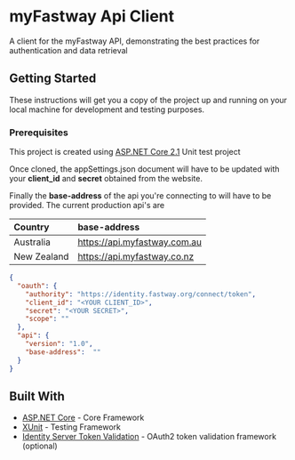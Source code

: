 # myFastway Api Client

A client for the myFastway API, demonstrating the best practices for authentication and data retrieval

## Getting Started

These instructions will get you a copy of the project up and running on your local machine for development and testing purposes.

### Prerequisites

This project is created using [ASP.NET Core 2.1](https://docs.microsoft.com/en-us/aspnet/core/?view=aspnetcore-2.1) Unit test project

Once cloned, the appSettings.json document will have to be updated with your **client_id** and **secret** obtained from the website.  

Finally the **base-address** of the api you're connecting to will have to be provided.  The current production api's are


Country | base-address
:-------| :-------
Australia | https://api.myfastway.com.au
New Zealand | https://api.myfastway.co.nz


```json
{
  "oauth": {
    "authority": "https://identity.fastway.org/connect/token",
    "client_id": "<YOUR CLIENT_ID>",
    "secret": "<YOUR SECRET>",
    "scope": ""
  },
  "api": {
    "version": "1.0",
    "base-address":  ""
  }
}
```


## Built With

* [ASP.NET Core](https://www.microsoft.com/net/download/thank-you/dotnet-sdk-2.1.302-windows-x64-installer) - Core Framework
* [XUnit](https://xunit.github.io/) - Testing Framework
* [Identity Server Token Validation](https://github.com/IdentityServer/IdentityServer4.AccessTokenValidation) - OAuth2 token validation framework (optional)
